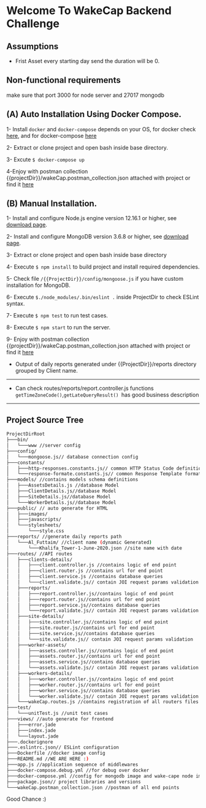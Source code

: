 # Welcome To WakeCap Backend Challenge

## Assumptions
* Frist Asset every starting day send the duration will be 0.

## Non-functional requirements
make sure that port 3000 for node server and 27017 mongodb

## (A) Auto Installation Using Docker Compose.
1- Install ```docker``` and ```docker-compose``` depends on your OS,  for docker check [here](https://docs.docker.com/get-docker/), and for docker-compose [here](https://docs.docker.com/compose/install/)

2- Extract or clone project and open bash inside base directory.

3- Excute ```$ docker-compose up```

4-Enjoy with postman collection {{projectDir}}/wakeCap.postman_collection.json attached with project or find it [here](https://www.getpostman.com/collections/d1559ea2b200bd7a3ac3)


## (B) Manual Installation.

1- Install and configure Node.js engine version 12.16.1 or higher, see [download page](https://nodejs.org/en/download/).

2- Install and configure MongoDB version 3.6.8 or higher, see [download page](https://www.mongodb.com/try/download).

3- Extract or clone project and open bash inside base directory

4- Execute ```$ npm install``` to build project and install required dependencies.

5- Check file ```/{{ProjectDir}}/config/mongoose.js``` if you have custom installation for MongoDB.

6- Execute ```$./node_modules/.bin/eslint .``` inside ProjectDir to check ESLint syntax.

7- Execute ```$ npm test``` to run test cases.

8- Execute ```$ npm start``` to run the server.

9- Enjoy with postman collection {{projectDir}}/wakeCap.postman_collection.json attached with project or find it [here](https://www.getpostman.com/collections/d1559ea2b200bd7a3ac3)

* Output of daily reports generated under {{ProjectDir}}/reports directory grouped by Client name. 

***

* Can check routes/reports/report.controller.js functions ```getTimeZoneCode()```,```getLateQueryResult() ```has good business description 


***
## Project Source Tree


```bash
ProjectDirRoot
├───bin/
│   └───www //server config
├───config/
│   └───mongoose.js// database connection config
├───constants/
│   ├───http-responses.constants.js// common HTTP Status Code definition 
│   └───response-formate.constants.js// common Response Template formate
├───models/ //contains models schema definitions
│   ├───AssetsDetails.js //database Model
│   ├───ClientDetails.js//database Model
│   ├───SiteDetails.js//database Model
│   └───WorkerDetails.js//database Model
├───public/ // auto generate for HTML
│   ├───images/
│   ├───javascripts/
│   └───stylesheets/
│       └───style.css
├───reports/ //generate daily reports path
│   └───Al_Futtaim/ //client name (dynamic Generated)
│       └───Khalifa_Tower-1-June-2020.json //site name with date
├───routes/ //API routes
│   ├───clients-details/
│   │   ├───client.controller.js //contains logic of end point
│   │   ├───client.router.js //contains url for end point
│   │   ├───client.service.js //contains database queries
│   │   └───client.validate.js// contain JOI request params validation
│   ├───reports/
│   │   ├───report.controller.js//contains logic of end point
│   │   ├───report.router.js//contains url for end point
│   │   ├───report.service.js//contains database queries
│   │   └───report.validate.js// contain JOI request params validation
│   ├───site-details/
│   │   ├───site.controller.js//contains logic of end point
│   │   ├───site.router.js//contains url for end point
│   │   ├───site.service.js//contains database queries
│   │   └───site.validate.js// contain JOI request params validation
│   ├───worker-assets/
│   │   ├───assets.controller.js//contains logic of end point
│   │   ├───assets.router.js//contains url for end point
│   │   ├───assets.service.js//contains database queries
│   │   └───assets.validate.js// contain JOI request params validation
│   ├───workers-details/
│   │   ├───worker.controller.js//contains logic of end point
│   │   ├───worker.router.js//contains url for end point
│   │   ├───worker.service.js//contains database queries
│   │   └───worker.validate.js// contain JOI request params validation
│   └───wakeCap.routes.js //contains registration of all routers files
├───test/
│   └───unitTest.js //unit test cases
├───views/ //auto generate for frontend
│   ├───error.jade
│   ├───index.jade
│   └───layout.jade
├───.dockerignore
├───.eslintrc.json// ESLint configuration
├───Dockerfile //docker image config
├───README.md //WE ARE HERE :) 
├───app.js //application sequence of middlewares
├───docker-compose.debug.yml //for debug over docker
├───docker-compose.yml //config for mongodb image and wake-cape node image
├───package.json// project libraries and versions
└───wakeCap.postman_collection.json //postman of all end points
```
Good Chance :)

